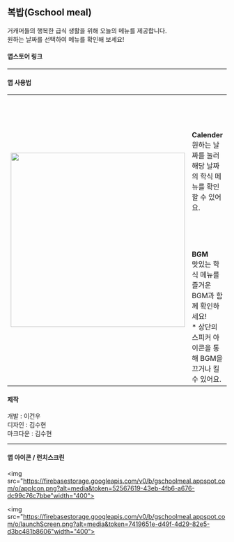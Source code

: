 ## 복밥(Gschool meal)
거캐머들의 행복한 급식 생활을 위해 오늘의 메뉴를 제공합니다.<br/>
원하는 날짜를 선택하여 메뉴를 확인해 보세요!

#### 앱스토어 링크

---

#### 앱 사용법<br/>

<table>
  <tr>
    <td rowspan="3">
<img src="https://user-images.githubusercontent.com/94329609/158139657-84f3f4bd-c431-4c7c-86de-52b4199a49f8.PNG"width="400"></td>
    <td>
 <b><br/><br/><br/><br/>
 Calender</b><br/>
원하는 날짜를 눌러 해당 날짜의 학식 메뉴를 확인할 수 있어요.
<br/><br/><br/><br/><br/>
</td>
  </tr>
  <tr>
    <td>
 <b>BGM</b><br/>
맛있는 학식 메뉴를 즐거운 BGM과 함께 확인하세요! <br/>
* 상단의 스피커 아이콘을 통해 BGM을 끄거나 킬 수 있어요.

 
</table>

#### 제작
개발 : 이건우 <br/>
디자인 : 김수현 <br>
마크다운 : 김수현

---

#### 앱 아이콘 / 런치스크린
<img src="https://firebasestorage.googleapis.com/v0/b/gschoolmeal.appspot.com/o/appIcon.png?alt=media&token=52567619-43eb-4fb6-a676-dc99c76c7bbe"width="400">

<img src="https://firebasestorage.googleapis.com/v0/b/gschoolmeal.appspot.com/o/launchScreen.png?alt=media&token=7419651e-d49f-4d29-82e5-d3bc481b8606"width="400">
